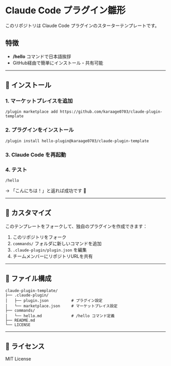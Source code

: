 # Claude Code プラグイン雛形

このリポジトリは Claude Code プラグインのスターターテンプレートです。

## 特徴
- **/hello** コマンドで日本語挨拶
- GitHub経由で簡単にインストール・共有可能

---

## 🚀 インストール

### 1. マーケットプレイスを追加
```
/plugin marketplace add https://github.com/karaage0703/claude-plugin-template
```

### 2. プラグインをインストール
```
/plugin install hello-plugin@karaage0703/claude-plugin-template
```

### 3. Claude Code を再起動

### 4. テスト
```
/hello
```
→ 「こんにちは！」と返れば成功です 🎉

---

## 📝 カスタマイズ

このテンプレートをフォークして、独自のプラグインを作成できます：

1. このリポジトリをフォーク
2. `commands/` フォルダに新しいコマンドを追加
3. `.claude-plugin/plugin.json` を編集
4. チームメンバーにリポジトリURLを共有

---

## 📁 ファイル構成

```
claude-plugin-template/
├── .claude-plugin/
│   ├── plugin.json          # プラグイン設定
│   └── marketplace.json     # マーケットプレイス設定
├── commands/
│   └── hello.md             # /hello コマンド定義
├── README.md
└── LICENSE
```

---

## 📄 ライセンス

MIT License
